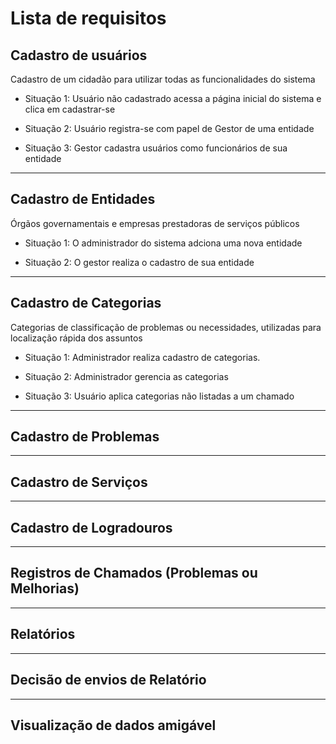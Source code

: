 Lista de requisitos
===================

Cadastro de usuários
--------------------
Cadastro de um cidadão para utilizar todas as funcionalidades do sistema

- Situação 1:
        Usuário não cadastrado acessa a página inicial do sistema e clica em cadastrar-se

- Situação 2:
        Usuário registra-se com papel de Gestor de uma entidade

- Situação 3:
	Gestor cadastra usuários como funcionários de sua entidade

---

Cadastro de Entidades
---------------------
Órgãos governamentais e empresas prestadoras de serviços públicos

- Situação 1:
        O administrador do sistema adciona uma nova entidade

- Situação 2:
        O gestor realiza o cadastro de sua entidade

---

Cadastro de Categorias
----------------------
Categorias de classificação de problemas ou necessidades, utilizadas para localização rápida dos assuntos

- Situação 1:
        Administrador realiza cadastro de categorias.

- Situação 2:
        Administrador gerencia as categorias

- Situação 3:
        Usuário aplica categorias não listadas a um chamado

---

Cadastro de Problemas
---------------------


---

Cadastro de Serviços
--------------------

---

Cadastro de Logradouros
-----------------------

---

Registros de Chamados (Problemas ou Melhorias)
----------------------------------------------

---

Relatórios
----------

---

Decisão de envios de Relatório
------------------------------

---

Visualização de dados amigável
------------------------------
